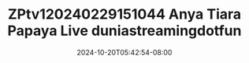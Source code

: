 --- 
title: "ZPtv120240229151044 Anya  Tiara Papaya Live  duniastreamingdotfun"
description: "download bokep ZPtv120240229151044 Anya  Tiara Papaya Live  duniastreamingdotfun simontok full terbaru"
date: 2024-10-20T05:42:54-08:00
file_code: "gqaqmzgvbktg"
draft: false
cover: "5m4wjl89j14g7ex6.jpg"
tags: ["Anya", "Tiara", "Papaya", "Live", "duniastreamingdotfun", "bokep-indo", "bokep-viral", "bokep-ig"]
length: 6482
fld_id: "1483252"
foldername: "Anya  anyaa"
categories: ["Anya  anyaa"]
views: 0
---